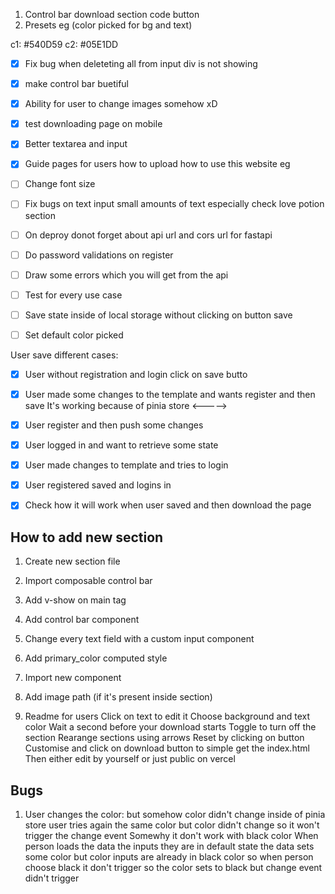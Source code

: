 1. Control bar download section code button 
2. Presets eg (color picked for bg and text)

c1: #540D59
c2: #05E1DD

- [x] Fix bug when deleteting all from input div is not showing 
- [x] make control bar buetiful
- [x] Ability for user to change images somehow xD
- [x] test downloading page on mobile
- [x] Better textarea and input
- [x] Guide pages for users how to upload how to use this website eg
- [ ] Change font size
- [ ] Fix bugs on text input small amounts of text especially check love potion section
- [ ] On deproy donot forget about api url and cors url for fastapi
- [ ] Do password validations on register
- [ ] Draw some errors which you will get from the api
- [ ] Test for every use case
- [ ] Save state inside of local storage without clicking on button save
- [ ] Set default color picked 



User save different cases:
- [x] User without registration and login click on save butto

- [x] User made some changes to the template and wants register and then save
It's working because of pinia store 
<----->

- [x] User register and then push some changes

- [x] User logged in and want to retrieve some state 

- [x] User made changes to template and tries to login 

- [x] User registered saved and logins in 

- [x] Check how it will work when user saved and then download the page



## How to add new section 

1. Create new section file
2. Import composable control bar
3. Add v-show on main tag
3. Add control bar component
4. Change every text field with a custom input component
5. Add primary_color computed style 
5. Import new component
8. Add image path (if it's  present inside section)


1. Readme for users
Click on text to edit it
Choose background and text color
Wait a second before your download starts
Toggle to turn off the section 
Rearange sections using arrows
Reset by clicking on button
Customise and click on download button to simple get the index.html 
Then either edit by yourself or just public on vercel


## Bugs
1. User changes the color: but somehow color didn't change inside of pinia store
user tries again the same color but color didn't change so it won't trigger the change event 
Somewhy it don't work with black color When person loads the data the inputs they are in default state the data sets some color but 
color inputs are already in black color so when person choose black it don't trigger 
so the color sets to black but change event didn't trigger